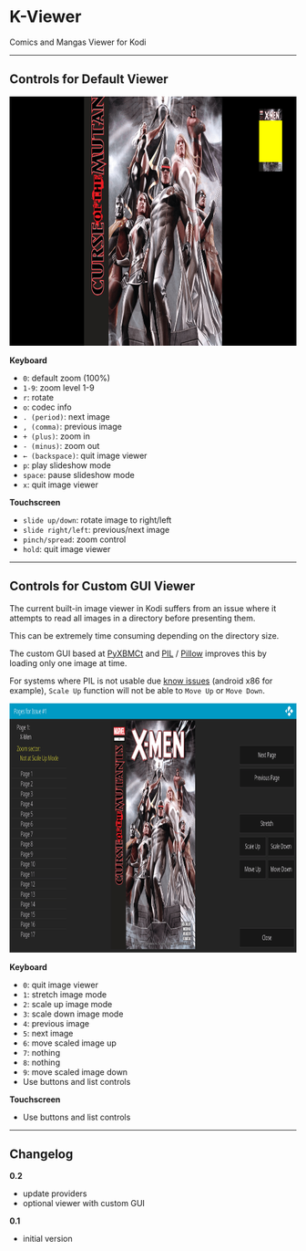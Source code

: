 # K-Viewer

Comics and Mangas Viewer for Kodi

---

## Controls for Default Viewer

<img src="resources/media/screenshot6.png" style="height: 437px; width:900px; margin: 0 auto;"/>

**Keyboard**

- `0`: default zoom (100%)
- `1-9`: zoom level 1-9
- `r`: rotate
- `o`: codec info
- `. (period)`: next image
- `, (comma)`: previous image
- `+ (plus)`: zoom in
- `- (minus)`: zoom out
- `← (backspace)`: quit image viewer
- `p`: play slideshow mode
- `space`: pause slideshow mode
- `x`: quit image viewer

**Touchscreen**

- `slide up/down`: rotate image to right/left
- `slide right/left`: previous/next image
- `pinch/spread`: zoom control
- `hold`: quit image viewer

---

## Controls for Custom GUI Viewer

The current built-in image viewer in Kodi suffers from an issue where it attempts to read all images in a directory before presenting them.

This can be extremely time consuming depending on the directory size.

The custom GUI based at [PyXBMCt](https://github.com/romanvm/script.module.pyxbmct) and [PIL](https://github.com/mrdominuzq/script.module.pil) / [Pillow](https://github.com/python-pillow/Pillow) improves this by loading only one image at time.

For systems where PIL is not usable due [know issues](https://github.com/xbmc/xbmc/issues/21531) (android x86 for example), `Scale Up` function will not be able to `Move Up` or `Move Down`.

<img src="resources/media/screenshot4.png" style="height: 437px; width:900px; margin: 0 auto;"/>

**Keyboard**

- `0`: quit image viewer
- `1`: stretch image mode
- `2`: scale up image mode
- `3`: scale down image mode
- `4`: previous image
- `5`: next image
- `6`: move scaled image up
- `7`: nothing
- `8`: nothing
- `9`: move scaled image down
- Use buttons and list controls

**Touchscreen**

- Use buttons and list controls

---

## Changelog

**0.2**

- update providers
- optional viewer with custom GUI

**0.1**

- initial version
